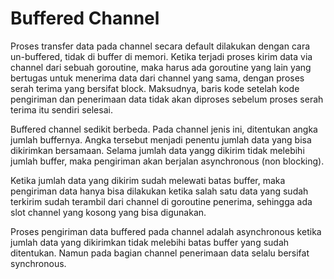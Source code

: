 # Buffered Channel

Proses transfer data pada channel secara default dilakukan dengan cara un-buffered, tidak di buffer di memori. Ketika terjadi proses kirim data via channel dari sebuah goroutine, maka harus ada goroutine yang lain yang bertugas untuk menerima data dari channel yang sama, dengan proses serah terima yang bersifat block. Maksudnya, baris kode setelah kode pengiriman dan penerimaan data tidak akan diproses sebelum proses serah terima itu sendiri selesai.

Buffered channel sedikit berbeda. Pada channel jenis ini, ditentukan angka jumlah buffernya. Angka tersebut menjadi penentu jumlah data yang bisa dikirimkan bersamaan. Selama jumlah data yangg dikirim tidak melebihi jumlah buffer, maka pengiriman akan berjalan asynchronous (non blocking).

Ketika jumlah data yang dikirim sudah melewati batas buffer, maka pengiriman data hanya bisa dilakukan ketika salah satu data yang sudah terkirim sudah terambil dari channel di goroutine penerima, sehingga ada slot channel yang kosong yang bisa digunakan.

Proses pengiriman data buffered pada channel adalah asynchronous ketika jumlah data yang dikirimkan tidak melebihi batas buffer yang sudah ditentukan. Namun pada bagian channel penerimaan data selalu bersifat synchronous.